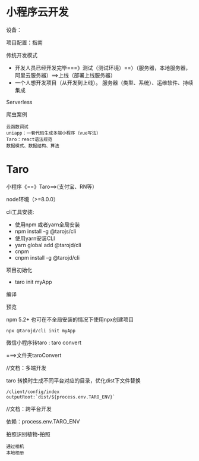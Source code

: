 # 小程序云开发 
设备： 

项目配置：指南 
 

传统开发模式 
* 开发人员已经开发完毕===》测试（测试环境）==〉（服务器，本地服务器，阿里云服务器）==>上线（部署上线服务器） 
* 一个人想开发项目（从开发到上线）。 服务器（类型、系统）、运维软件、持续集成 

Serverless  


爬虫案例  

    云函数调试 
    uniapp：一套代码生成多端小程序（vue写法） 
    Taro：react语法规范 
    数据模式、数据结构、算法 

# Taro 

小程序《==》Taro==>(支付宝、RN等） 

node环境（>=8.0.0） 

cli工具安装: 

* 使用npm 或者yarn全局安装    
* npm install -g @tarojs/cli      
* 使用yarn安装CLI 
* yarn global add @tarojd/cli 
* cnpm  
* cnpm install -g @tarojd/cli 

项目初始化 

* taro init myApp 

编译 

预览 

npm 5.2+ 也可在不全局安装的情况下使用npx创建项目 

    npx @tarojd/cli init myApp 

微信小程序转taro : taro convert 

===>文件夹taroConvert 
  
//文档：多端开发 

taro 转换时生成不同平台对应的目录，优化dist下文件替换 

    /client/config/index 
    outputRoot:`dist/${process.env.TARO_ENV}` 

 

//文档：跨平台开发 

依赖：process.env.TARO_ENV 


拍照识别植物-拍照 

    通过相机 
    本地相册 